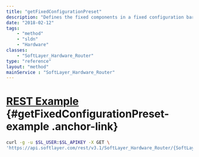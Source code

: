 ```yaml
---
title: "getFixedConfigurationPreset"
description: "Defines the fixed components in a fixed configuration bare metal server."
date: "2018-02-12"
tags:
    - "method"
    - "sldn"
    - "Hardware"
classes:
    - "SoftLayer_Hardware_Router"
type: "reference"
layout: "method"
mainService : "SoftLayer_Hardware_Router"
---
```


# [REST Example](#getFixedConfigurationPreset-example) <a href="/article/rest/"><i class="fas fa-question"></i></a> {#getFixedConfigurationPreset-example .anchor-link} 
```bash
curl -g -u $SL_USER:$SL_APIKEY -X GET \
'https://api.softlayer.com/rest/v3.1/SoftLayer_Hardware_Router/{SoftLayer_Hardware_RouterID}/getFixedConfigurationPreset'
```
